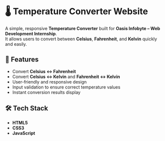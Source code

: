 # 🌡️ Temperature Converter Website  

A simple, responsive **Temperature Converter** built for **Oasis Infobyte – Web Development Internship**.  
It allows users to convert between **Celsius**, **Fahrenheit**, and **Kelvin** quickly and easily.  

## 🚀 Features
- Convert **Celsius ↔ Fahrenheit**  
- Convert **Celsius ↔ Kelvin** and **Fahrenheit ↔ Kelvin**  
- User-friendly and responsive design  
- Input validation to ensure correct temperature values  
- Instant conversion results display  

## 🛠 Tech Stack
- **HTML5**
- **CSS3**
- **JavaScript**

